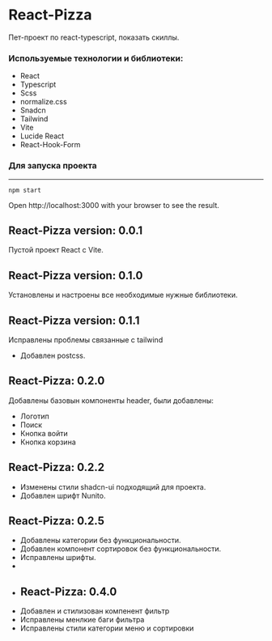 # React-Pizza
Пет-проект по react-typescript, показать скиллы.

### Используемые технологии и библиотеки: 
- React
- Typescript
- Scss
- normalize.css
- Snadcn
- Tailwind
- Vite
- Lucide React
- React-Hook-Form

### Для запуска проекта
---
```
npm start
```

Open http://localhost:3000 with your browser to see the result.

## React-Pizza version: 0.0.1
Пустой проект React с Vite.

## React-Pizza version: 0.1.0
Установлены и настроены все необходимые нужные библиотеки.

## React-Pizza version: 0.1.1
Исправлены проблемы связанные с tailwind
- Добавлен postcss.

## React-Pizza: 0.2.0
Добавлены базовын компоненты header, были добавлены: 
- Логотип
- Поиск
- Кнопка войти
- Кнопка корзина

## React-Pizza: 0.2.2
- Изменены стили shadcn-ui подходящий для проекта.
- Добавлен шрифт Nunito.
  
## React-Pizza: 0.2.5
- Добавлены категории без функциональности.
- Добавлен компонент сортировок без функциональности.
- Исправлены шрифты.
- 
- ## React-Pizza: 0.4.0
- Добавлен и стилизован компенент фильтр
- Исправлены менлкие баги фильтра
- Исправлены стили категории меню и сортировки